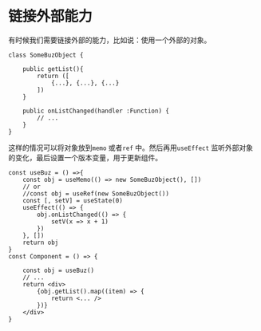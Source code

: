 #  链接外部能力



有时候我们需要链接外部的能力，比如说：使用一个外部的对象。 



```tsx
class SomeBuzObject {
    
    public getList(){
        return ([
            {...}, {...}, {...}
        ])
    }
                
    public onListChanged(handler :Function) {
        // ...
    }
}
```



这样的情况可以将对象放到`memo` 或者`ref` 中。然后再用`useEffect` 监听外部对象的变化，最后设置一个版本变量，用于更新组件。

```tsx
const useBuz = () =>{
    const obj = useMemo(() => new SomeBuzObject(), [])        
    // or
    //const obj = useRef(new SomeBuzObject())
    const [, setV] = useState(0)
    useEffect(() => {
        obj.onListChanged(() => {
            setV(x => x + 1)
        })
    }, [])
    return obj
}
const Component = () => {
    
    const obj = useBuz()
    // ...
    return <div>
        {obj.getList().map((item) => {
            return <... />
        })}
    </div>
}
```

